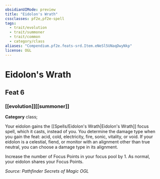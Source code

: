 ```yaml
---
obsidianUIMode: preview
title: "Eidolon's Wrath"
cssclasses: pf2e,pf2e-spell
tags:
  - trait/evolution
  - trait/summoner
  - trait/common
  - category/class
aliases: "Compendium.pf2e.feats-srd.Item.eNeSl5UNaqDwyNkp"
license: OGL
---
```

# Eidolon's Wrath
## Feat 6
### [[evolution]][[summoner]]

**Category** class; 




Your eidolon gains the [[Spells/Eidolon's Wrath|Eidolon's Wrath]] focus spell, which it casts, instead of you. You determine the damage type when you gain the feat: acid, cold, electricity, fire, sonic, vitality, or void. If your eidolon is a celestial, fiend, or monitor with an alignment other than true neutral, you can choose a damage type in its alignment.

Increase the number of Focus Points in your focus pool by 1. As normal, your eidolon shares your Focus Points.

*Source: Pathfinder Secrets of Magic*
*OGL*